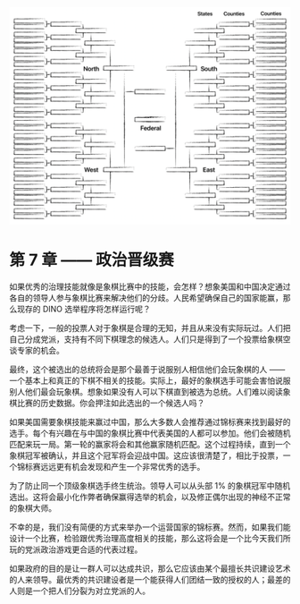 ![](_media/07-political-playoffs-theme.png)

# 第 7 章 —— 政治晋级赛

如果优秀的治理技能就像是象棋比赛中的技能，会怎样？想象美国和中国决定通过各自的领导人参与象棋比赛来解决他们的分歧。人民希望确保自己的国家能赢，那么现存的 DINO 选举程序将怎样运行呢？

考虑一下，一般的投票人对于象棋是合理的无知，并且从来没有实际玩过。人们把自己分成党派，支持有不同下棋理念的候选人。人们只是得到了一个投票给象棋空谈专家的机会。

最终，这个被选出的总统将会是那个最善于说服别人相信他们会玩象棋的人 —— 一个基本上和真正的下棋不相关的技能。实际上，最好的象棋选手可能会害怕说服别人他们最会玩象棋。想象如果没有人可以下棋直到被选为总统。人们难以阅读象棋比赛的历史数据。你会押注如此选出的一个候选人吗？

如果美国需要象棋技能来赢过中国，那么大多数人会推荐通过锦标赛来找到最好的选手。每个有兴趣在与中国的象棋比赛中代表美国的人都可以参加。他们会被随机匹配来玩一局。第一轮的赢家将会和其他赢家随机匹配。这个过程持续，直到一个象棋冠军被确认，并且这个冠军将会迎战中国。这应该很清楚了，相比于投票，一个锦标赛远远更有机会发现和产生一个非常优秀的选手。

为了防止同一个顶级象棋选手终生统治。领导人可以从头部 1% 的象棋冠军中随机选出。这将会最小化作弊者确保赢得选举的机会，以及修正偶尔出现的神经不正常的象棋大师。

不幸的是，我们没有简便的方式来举办一个运营国家的锦标赛。然而，如果我们能设计一个比赛，检验跟优秀治理高度相关的技能，那么这将会是一个比今天我们所玩的党派政治游戏更合适的代表过程。

如果政府的目的是让一群人可以达成共识，那么它应该由某个最擅长共识建设艺术的人来领导。最优秀的共识建设者是一个能获得人们团结一致的授权的人；最差的人则是一个把人们分裂为对立党派的人。
